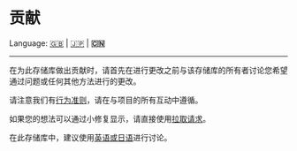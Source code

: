 # 贡献

Language: [🇬🇧](./CONTRIBUTING.md) | [🇯🇵](./CONTRIBUTING.ja.md) | **🇨🇳**

---

在为此存储库做出贡献时，请首先在进行更改之前与该存储库的所有者讨论您希望通过问题或任何其他方法进行的更改。

请注意我们有[行为准则](./CODE_OF_CONDUCT.ja.md)，请在与项目的所有互动中遵循。

如果您的想法可以通过小修复显示，请直接使用[拉取请求](https://github.com/kurone-kito/udonsharp-toybox/pulls)。

在此存储库中，建议使用[英语或日语](https://translate.google.com/)进行讨论。
